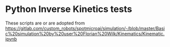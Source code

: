 # Python Inverse Kinetics tests


These scripts are or are adopted from https://gitlab.com/custom_robots/spotmicroai/simulation/-/blob/master/Basic%20simulation%20by%20user%20Florian%20Wilk/Kinematics/Kinematic.ipynb
